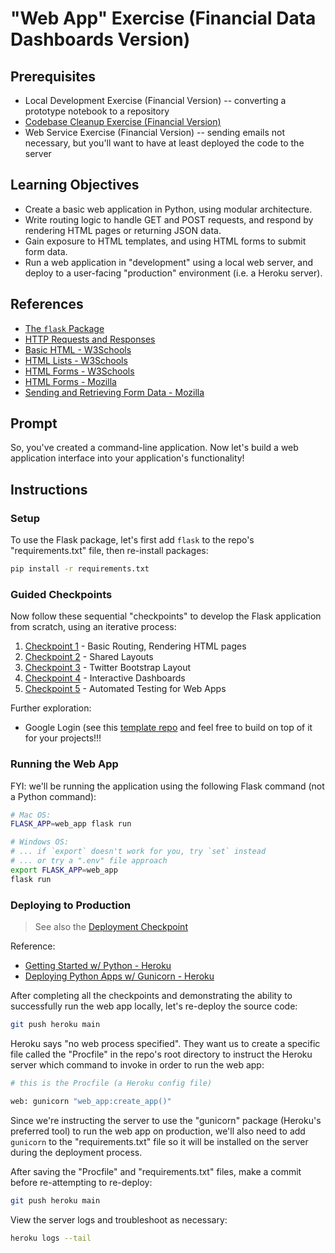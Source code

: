 # "Web App" Exercise (Financial Data Dashboards Version)

## Prerequisites

 + Local Development Exercise (Financial Version) -- converting a prototype notebook to a repository
 + [Codebase Cleanup Exercise (Financial Version)](/exercises/codebase-cleanup-2023/README.md)
 + Web Service Exercise (Financial Version) -- sending emails not necessary, but you'll want to have at least deployed the code to the server

## Learning Objectives

  + Create a basic web application in Python, using modular architecture.
  + Write routing logic to handle GET and POST requests, and respond by rendering HTML pages or returning JSON data.
  + Gain exposure to HTML templates, and using HTML forms to submit form data.
  + Run a web application in "development" using a local web server, and deploy to a user-facing "production" environment (i.e. a Heroku server).

## References

  + [The `flask` Package](/notes/python/packages/flask.md)
  + [HTTP Requests and Responses](/notes/info-systems/networks.md#HyperText-Transfer-Protocol)
  + [Basic HTML - W3Schools](https://www.w3schools.com/html/html_basic.asp)
  + [HTML Lists - W3Schools](https://www.w3schools.com/html/html_lists.asp)
  + [HTML Forms - W3Schools](https://www.w3schools.com/html/html_forms.asp)
  + [HTML Forms - Mozilla](https://developer.mozilla.org/en-US/docs/Learn/Forms)
  + [Sending and Retrieving Form Data - Mozilla](https://developer.mozilla.org/en-US/docs/Learn/Forms/Sending_and_retrieving_form_data)

## Prompt

So, you've created a command-line application. Now let's build a web application interface into your application's functionality!


## Instructions

### Setup

To use the Flask package, let's first add `flask` to the repo's "requirements.txt" file, then re-install packages:

```sh
pip install -r requirements.txt
```

### Guided Checkpoints

Now follow these sequential "checkpoints" to develop the Flask application from scratch, using an iterative process:

  1. [Checkpoint 1](checkpoint-1/) - Basic Routing, Rendering HTML pages
  2. [Checkpoint 2](checkpoint-2/) - Shared Layouts
  3. [Checkpoint 3](checkpint-3/) - Twitter Bootstrap Layout
  4. [Checkpoint 4](checkpint-4/) - Interactive Dashboards
  5. [Checkpoint 5](checkpint-5/) - Automated Testing for Web Apps

Further exploration:

  + Google Login (see this [template repo](https://github.com/prof-rossetti/flask-firebase-template-2022) and feel free to build on top of it for your projects!!!

### Running the Web App

FYI: we'll be running the application using the following Flask command (not a Python command):

```sh
# Mac OS:
FLASK_APP=web_app flask run

# Windows OS:
# ... if `export` doesn't work for you, try `set` instead
# ... or try a ".env" file approach
export FLASK_APP=web_app
flask run
```

### Deploying to Production

> See also the [Deployment Checkpoint](deployment/)

Reference:
  + [Getting Started w/ Python - Heroku](https://devcenter.heroku.com/articles/getting-started-with-python)
  + [Deploying Python Apps w/ Gunicorn - Heroku](https://devcenter.heroku.com/articles/python-gunicorn)

After completing all the checkpoints and demonstrating the ability to successfully run the web app locally, let's re-deploy the source code:

```sh
git push heroku main
```

Heroku says "no web process specified". They want us to create a specific file called the "Procfile" in the repo's root directory to instruct the Heroku server which command to invoke in order to run the web app:

```sh
# this is the Procfile (a Heroku config file)

web: gunicorn "web_app:create_app()"
```

Since we're instructing the server to use the "gunicorn" package (Heroku's preferred tool) to run the web app on production, we'll also need to add `gunicorn` to the "requirements.txt" file so it will be installed on the server during the deployment process.

After saving the "Procfile" and "requirements.txt" files, make a commit before re-attempting to re-deploy:

```sh
git push heroku main
```

View the server logs and troubleshoot as necessary:

```sh
heroku logs --tail
```
